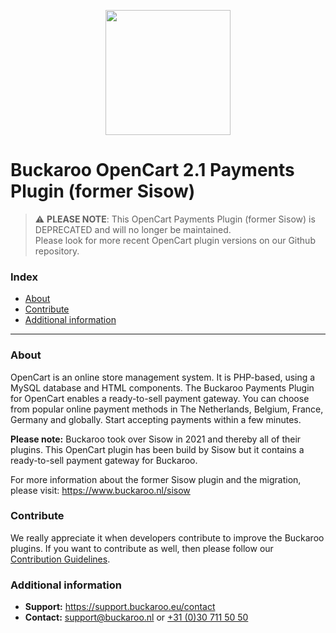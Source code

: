 <p align="center">
  <img src="https://www.buckaroo.nl/media/3591/sisow_opencart.png" width="200px" position="center">
</p>

# Buckaroo OpenCart 2.1 Payments Plugin (former Sisow)

> :warning: **PLEASE NOTE**: This OpenCart Payments Plugin (former Sisow) is DEPRECATED and will no longer be maintained.<br>
Please look for more recent OpenCart plugin versions on our Github repository.

### Index
- [About](#about)
- [Contribute](#contribute)
- [Additional information](#additional-information)
---

### About

OpenCart is an online store management system. It is PHP-based, using a MySQL database and HTML components.
The Buckaroo Payments Plugin for OpenCart enables a ready-to-sell payment gateway. You can choose from popular online payment methods in The Netherlands, Belgium, France, Germany and globally. Start accepting payments within a few minutes.

**Please note:** Buckaroo took over Sisow in 2021 and thereby all of their plugins. This OpenCart plugin has been build by Sisow but it contains a ready-to-sell payment gateway for Buckaroo.

For more information about the former Sisow plugin and the migration, please visit:
https://www.buckaroo.nl/sisow

### Contribute
We really appreciate it when developers contribute to improve the Buckaroo plugins.
If you want to contribute as well, then please follow our [Contribution Guidelines](CONTRIBUTING.md).

### Additional information
- **Support:** https://support.buckaroo.eu/contact
- **Contact:** [support@buckaroo.nl](mailto:support@buckaroo.nl) or [+31 (0)30 711 50 50](tel:+310307115050)
